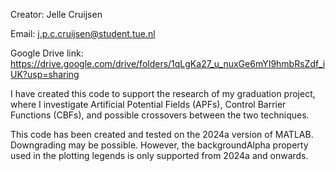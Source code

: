 Creator: Jelle Cruijsen

Email: j.p.c.cruijsen@student.tue.nl

Google Drive link: https://drive.google.com/drive/folders/1qLgKa27_u_nuxGe6mYI9hmbRsZdf_iUK?usp=sharing

I have created this code to support the research of my graduation project, where I investigate Artificial Potential Fields (APFs), Control Barrier Functions (CBFs), and possible crossovers between the two techniques.

This code has been created and tested on the 2024a version of MATLAB. Downgrading may be possible. However, the backgroundAlpha property used in the plotting legends is only supported from 2024a and onwards.

